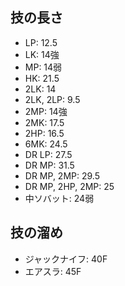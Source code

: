 ## 技の長さ

- LP: 12.5
- LK: 14強
- MP: 14弱
- HK: 21.5
- 2LK: 14
- 2LK, 2LP: 9.5
- 2MP: 14強
- 2MK: 17.5
- 2HP: 16.5
- 6MK: 24.5
- DR LP: 27.5
- DR MP: 31.5
- DR MP, 2MP: 29.5
- DR MP, 2HP, 2MP: 25
- 中ソバット: 24弱

## 技の溜め

- ジャックナイフ: 40F
- エアスラ: 45F
